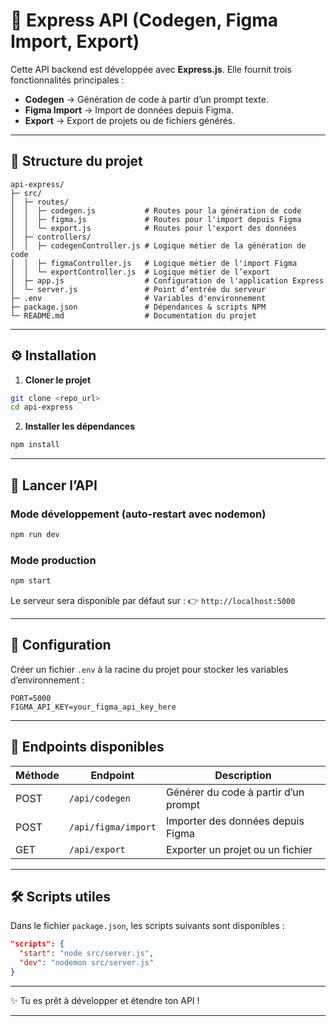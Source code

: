 # 🚀 Express API (Codegen, Figma Import, Export)

Cette API backend est développée avec **Express.js**.
Elle fournit trois fonctionnalités principales :

* **Codegen** → Génération de code à partir d’un prompt texte.
* **Figma Import** → Import de données depuis Figma.
* **Export** → Export de projets ou de fichiers générés.

---

## 📂 Structure du projet

```
api-express/
├─ src/
│  ├─ routes/
│  │  ├─ codegen.js           # Routes pour la génération de code
│  │  ├─ figma.js             # Routes pour l'import depuis Figma
│  │  └─ export.js            # Routes pour l'export des données
│  ├─ controllers/
│  │  ├─ codegenController.js # Logique métier de la génération de code
│  │  ├─ figmaController.js   # Logique métier de l'import Figma
│  │  └─ exportController.js  # Logique métier de l’export
│  ├─ app.js                  # Configuration de l'application Express
│  └─ server.js               # Point d’entrée du serveur
├─ .env                       # Variables d'environnement
├─ package.json               # Dépendances & scripts NPM
└─ README.md                  # Documentation du projet
```

---

## ⚙️ Installation

1. **Cloner le projet**

```bash
git clone <repo_url>
cd api-express
```

2. **Installer les dépendances**

```bash
npm install
```

---

## 🚦 Lancer l’API

### Mode développement (auto-restart avec nodemon)

```bash
npm run dev
```

### Mode production

```bash
npm start
```

Le serveur sera disponible par défaut sur :
👉 `http://localhost:5000`

---

## 🔑 Configuration

Créer un fichier `.env` à la racine du projet pour stocker les variables d’environnement :

```
PORT=5000
FIGMA_API_KEY=your_figma_api_key_here
```

---

## 📌 Endpoints disponibles

| Méthode | Endpoint            | Description                          |
| ------- | ------------------- | ------------------------------------ |
| POST    | `/api/codegen`      | Générer du code à partir d’un prompt |
| POST    | `/api/figma/import` | Importer des données depuis Figma    |
| GET     | `/api/export`       | Exporter un projet ou un fichier     |

---

## 🛠 Scripts utiles

Dans le fichier `package.json`, les scripts suivants sont disponibles :

```json
"scripts": {
  "start": "node src/server.js",
  "dev": "nodemon src/server.js"
}
```

---

✨ Tu es prêt à développer et étendre ton API !

---

